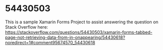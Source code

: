 # 54430503
This is a sample Xamarin Forms Project to assist answering the question on Stack Overflow here: 
https://stackoverflow.com/questions/54430503/xamarin-forms-tabbed-page-not-retrieving-data-from-in-onappearing/54430618?noredirect=1#comment95674570_54430618
